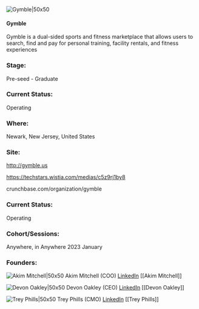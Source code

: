 

![Gymble|50x50](https://apimg.techstars.com/profiles/1676056746429_60601.png)

#### Gymble
Gymble is a dual-sided sports and fitness marketplace that allows users to search, find and pay for personal training, facility rentals, and fitness experiences

### Stage: 
Pre-seed - Graduate 

### Current Status: 
Operating

### Where:
Newark, New Jersey, United States

### Site:
http://gymble.us

https://techstars.wistia.com/medias/c5z9rj1by8

crunchbase.com/organization/gymble

### Current Status: 
Operating

### Cohort/Sessions: 
Anywhere, in Anywhere 2023 January

### Founders: 

![Akim Mitchell|50x50]() Akim Mitchell (COO) [LinkedIn](https://linkedin.com/in/akim-mitchell-61926a146) [[Akim Mitchell]]

![Devon Oakley|50x50]() Devon Oakley (CEO) [LinkedIn](https://linkedin.com/in/devon-oakley-nc) [[Devon Oakley]]

![Trey Phills|50x50]() Trey Phills (CMO) [LinkedIn](https://linkedin.com/in/trey-phills-b58b00123) [[Trey Phills]]


